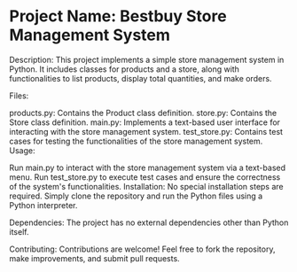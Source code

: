 # Project Name: Bestbuy Store Management System

Description:
This project implements a simple store management system in Python. It includes classes for products and a store, along with functionalities to list products, display total quantities, and make orders.

Files:

products.py: Contains the Product class definition.
store.py: Contains the Store class definition.
main.py: Implements a text-based user interface for interacting with the store management system.
test_store.py: Contains test cases for testing the functionalities of the store management system.
Usage:

Run main.py to interact with the store management system via a text-based menu.
Run test_store.py to execute test cases and ensure the correctness of the system's functionalities.
Installation:
No special installation steps are required. Simply clone the repository and run the Python files using a Python interpreter.

Dependencies:
The project has no external dependencies other than Python itself.

Contributing:
Contributions are welcome! Feel free to fork the repository, make improvements, and submit pull requests.
